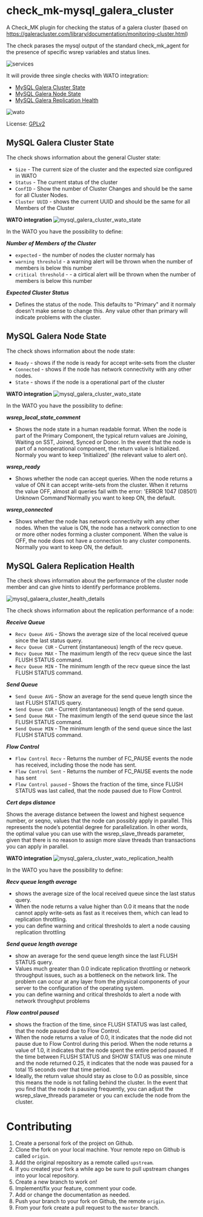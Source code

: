# check_mk-mysql_galera_cluster
A Check_MK plugin for checking the status of a galera cluster (based on https://galeracluster.com/library/documentation/monitoring-cluster.html)

The check parases the mysql output of the standard check_mk_agent for the presence of specific wsrep variables and status lines.

![services](documentation/check_mk_galera_cluster_services.png)

It will provide three single checks with WATO integration:

<!-- TOC depthFrom:2 depthTo:2 withLinks:1 updateOnSave:1 orderedList:0 -->

- [MySQL Galera Cluster State](#mysql-galera-cluster-state)
- [MySQL Galera Node State](#mysql-galera-node-state)
- [MySQL Galera Replication Health](#mysql-galera-replication-health)

<!-- /TOC -->


![wato](documentation/mysql_galera_cluster_wato_overview.png)

License: [GPLv2](LICENSE)

## MySQL Galera Cluster State

The check shows information about the general Cluster state:

* `Size` - The current size of the cluster and the expected size configured in WATO
* `Status` - The current status of the cluster
* `ConfID` - Show the number of Cluster Changes and should be the same for all Cluster Nodes.
* `Cluster UUID` - shows the current UUID and should be the same for all Members of the Cluster


__WATO integration__
![mysql_galera_cluster_wato_state](documentation/mysql_galera_cluster_wato_state.png)

In the WATO you have the possibility to define:

___Number of Members of the Cluster___
* `expected` - the number of nodes the cluster normaly has
* `warning threshold` - a warning alert will be thrown when the number of members is below this number
* `critical threshold` - - a cirtical alert will be thrown when the number of members is below this number

___Expected Cluster Status___
* Defines the status of the node. This defaults to "Primary" and it normaly doesn't make sense to change this. Any value other than primary will indicate problems with the cluster.


## MySQL Galera Node State

The check shows information about the node state:

* `Ready` - shows if the node is ready for accept write-sets from the cluster
* `Connected` - shows if the node has network connectivity with any other nodes.
* `State` - shows if the node is a operational part of the cluster

__WATO integration__
![mysql_galera_cluster_wato_state](documentation/mysql_galera_cluster_wato_node_state.png)

In the WATO you have the possibility to define:

***wsrep_local_state_comment***
* Shows the node state in a human readable format. When the node is part of the Primary Component, the typical return values are Joining, Waiting on SST, Joined, Synced or Donor. In the event that the node is part of a nonoperational component, the return value is Initialized. Normaly you want to keep 'Initialized' (the relevant value to alert on).

***wsrep_ready***
* Shows whether the node can accept queries. When the node returns a value of ON it can accept write-sets from the cluster. When it returns the value OFF, almost all queries fail with the error: 'ERROR 1047 (08501) Unknown Command'Normally you want to keep ON, the default.

***wsrep_connected***
* Shows whether the node has network connectivity with any other nodes. When the value is ON, the node has a network connection to one or more other nodes forming a cluster component. When the value is OFF, the node does not have a connection to any cluster components. Normally you want to keep ON, the default.

## MySQL Galera Replication Health

The check shows information about the performance of the cluster node member and can give hints to identify performance problems.

![mysql_galaera_cluster_health_details](documentation/mysql_galaera_cluster_health_details.png)

The check shows information about the replication performance of a node:

___Receive Queue___
* `Recv Queue AVG` - Shows the average size of the local received queue since the last status query.
* `Recv Queue CUR` - Current (instantaneous) length of the recv queue.
* `Recv Queue MAX` - The maximum length of the recv queue since the last FLUSH STATUS command.
* `Recv Queue MIN` - The minimum length of the recv queue since the last FLUSH STATUS command.

___Send Queue___
* `Send Queue AVG` - Show an average for the send queue length since the last FLUSH STATUS query.
* `Send Queue CUR` - Current (instantaneous) length of the send queue.
* `Send Queue MAX` - The maximum length of the send queue since the last FLUSH STATUS command.
* `Send Queue MIN` - The minimum length of the send queue since the last FLUSH STATUS command.

___Flow Control___
* `Flow Control Recv` -  Returns the number of FC_PAUSE events the node has received, including those the node has sent.
* `Flow Control Sent` - Returns the number of FC_PAUSE events the node has sent
* `Flow Control paused` - Shows the fraction of the time, since FLUSH STATUS was last called, that the node paused due to Flow Control.

___Cert deps distance___

Shows the average distance between the lowest and highest sequence number, or seqno, values that the node can possibly apply in parallel. This represents the node’s potential degree for parallelization. In other words, the optimal value you can use with the wsrep_slave_threads parameter, given that there is no reason to assign more slave threads than transactions you can apply in parallel.



__WATO integration__
![mysql_galera_cluster_wato_replication_health](documentation/mysql_galera_cluster_wato_replication_health.png)

In the WATO you have the possibility to define:

***Recv queue length average***
* shows the average size of the local received queue since the last status query.
* When the node returns a value higher than 0.0 it means that the node cannot apply write-sets as fast as it receives them, which can lead to replication throttling.
* you can define warning and critical thresholds to alert a node causing replication throttling

***Send queue length average***
* show an average for the send queue length since the last FLUSH STATUS query.
* Values much greater than 0.0 indicate replication throttling or network throughput issues, such as a bottleneck on the network link. The problem can occur at any layer from the physical components of your server to the configuration of the operating system.
* you can define warning and critical thresholds to alert a node with network
 throughput problems


***Flow control paused***
* shows the fraction of the time, since FLUSH STATUS was last called, that the node paused due to Flow Control.
* When the node returns a value of 0.0, it indicates that the node did not pause due to Flow Control during this period. When the node returns a value of 1.0, it indicates that the node spent the entire period paused. If the time between FLUSH STATUS and SHOW STATUS was one minute and the node returned 0.25, it indicates that the node was paused for a total 15 seconds over that time period.
* Ideally, the return value should stay as close to 0.0 as possible, since this means the node is not falling behind the cluster. In the event that you find that the node is pausing frequently, you can adjust the wsrep_slave_threads parameter or you can exclude the node from the cluster.


# Contributing
1. Create a personal fork of the project on Github.
2. Clone the fork on your local machine. Your remote repo on Github is called ```origin```.
3. Add the original repository as a remote called ```upstream```.
4. If you created your fork a while ago be sure to pull upstream changes into your local repository.
5. Create a new branch to work on!
6. Implement/fix your feature, comment your code.
7. Add or change the documentation as needed.
8. Push your branch to your fork on Github, the remote ```origin```.
9. From your fork create a pull request to the ```master``` branch.
